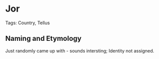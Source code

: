 # Jor

Tags: Country, Tellus

## Naming and Etymology

Just randomly came up with - sounds intersting; Identity not assigned.